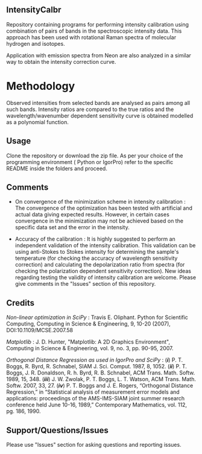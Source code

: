 ## IntensityCalbr

Repository containing programs for performing intensity calibration using
combination of pairs of bands in the spectroscopic intensity data.
This approach has been used with rotational Raman spectra of molecular hydrogen and isotopes.

Application with emission spectra from Neon are also analyzed in a similar way to obtain the intensity correction curve.


# Methodology
Observed intensities from selected bands are analysed as pairs among all such bands. Intensity ratios are compared to the true  ratios and the wavelength/wavenumber dependent sensitivity curve is obtained modelled as a polynomial function.



## Usage

Clone the repository or download the zip file. As per your choice of the programming environment ( Python or IgorPro) refer to the specific README inside the folders and proceed.

## Comments

 - On convergence of the minimization scheme in intensity calibration : The convergence of the optimization has been tested with artificial and actual data giving expected results. However, in certain cases convergence in the minimization may not be achieved based on the specific data set and the error in the intensity.

 - Accuracy of the calibration : It is highly suggested to perform an independent validation of the intensity calibration. This validation can be using anti-Stokes to Stokes intensity for determining the sample's temperature (for checking the accuracy of wavelength sensitivity correction) and calculating the depolarization ratio from spectra (for checking the polarization dependent sensitivity correction). New ideas regarding testing the validity of intensity calibration are welcome. Please give comments in the "Issues" section of this repository.


## Credits
*Non-linear optimization in SciPy* :  Travis E. Oliphant. Python for Scientific Computing, Computing in Science & Engineering, 9, 10-20 (2007), DOI:10.1109/MCSE.2007.58

*Matplotlib*  : J. D. Hunter, "Matplotlib: A 2D Graphics Environment", Computing in Science & Engineering, vol. 9, no. 3, pp. 90-95, 2007.

*Orthogonal Distance Regression as used in IgorPro and SciPy* : (***i***) P. T. Boggs, R. Byrd, R. Schnabel, SIAM J. Sci. Comput. 1987, 8, 1052. (***ii***) P. T. Boggs, J. R. Donaldson, R. h. Byrd, R. B. Schnabel, ACM Trans. Math. Softw. 1989, 15, 348. (***iii***) J. W. Zwolak, P. T. Boggs, L. T. Watson, ACM Trans. Math. Softw. 2007, 33, 27. (***iv***)  P. T. Boggs and J. E. Rogers, “Orthogonal Distance Regression,” in “Statistical analysis of measurement error models and applications: proceedings of the AMS-IMS-SIAM joint summer research conference held June 10-16, 1989,” Contemporary Mathematics, vol. 112, pg. 186, 1990.

## Support/Questions/Issues
Please use "Issues" section for asking questions and reporting issues.
